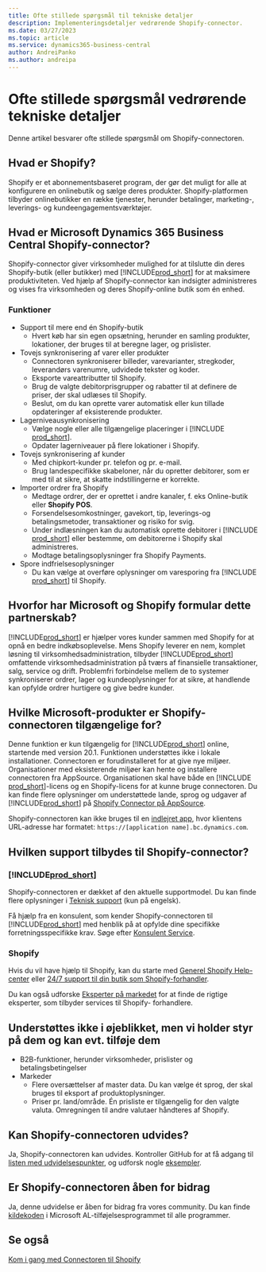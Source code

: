 ```yaml
---
title: Ofte stillede spørgsmål til tekniske detaljer
description: Implementeringsdetaljer vedrørende Shopify-connector.
ms.date: 03/27/2023
ms.topic: article
ms.service: dynamics365-business-central
author: AndreiPanko
ms.author: andreipa
---
```


# <a name="faq-for-technical-details"></a>Ofte stillede spørgsmål vedrørende tekniske detaljer

Denne artikel besvarer ofte stillede spørgsmål om Shopify-connectoren.

## <a name="what-is-shopify"></a>Hvad er Shopify?

Shopify er et abonnementsbaseret program, der gør det muligt for alle at konfigurere en onlinebutik og sælge deres produkter. Shopify-platformen tilbyder onlinebutikker en række tjenester, herunder betalinger, marketing-, leverings- og kundeengagementsværktøjer.

## <a name="what-is-the-microsoft-dynamics-365-business-central-shopify-connector"></a>Hvad er Microsoft Dynamics 365 Business Central Shopify-connector?

Shopify-connector giver virksomheder mulighed for at tilslutte din deres Shopify-butik (eller butikker) med [!INCLUDE[prod_short](../includes/prod_short.md)] for at maksimere produktiviteten. Ved hjælp af Shopify-connector kan indsigter administreres og vises fra virksomheden og deres Shopify-online butik som én enhed.

### <a name="capabilities"></a>Funktioner

- Support til mere end én Shopify-butik
  - Hvert køb har sin egen opsætning, herunder en samling produkter, lokationer, der bruges til at beregne lager, og prislister.  
- Tovejs synkronisering af varer eller produkter
  - Connectoren synkroniserer billeder, varevarianter, stregkoder, leverandørs varenumre, udvidede tekster og koder.  
  - Eksporte vareattributter til Shopify.  
  - Brug de valgte debitorprisgrupper og rabatter til at definere de priser, der skal udlæses til Shopify.  
  - Beslut, om du kan oprette varer automatisk eller kun tillade opdateringer af eksisterende produkter.  
- Lagerniveausynkronisering
  - Vælge nogle eller alle tilgængelige placeringer i [!INCLUDE [prod_short](../includes/prod_short.md)].  
  - Opdater lagerniveauer på flere lokationer i Shopify.  
- Tovejs synkronisering af kunder
  - Med chipkort-kunder pr. telefon og pr. e-mail.  
  - Brug landespecifikke skabeloner, når du opretter debitorer, som er med til at sikre, at skatte indstillingerne er korrekte.  
- Importer ordrer fra Shopify
  - Medtage ordrer, der er oprettet i andre kanaler, f. eks Online-butik eller **Shopify POS**.
  - Forsendelsesomkostninger, gavekort, tip, leverings-og betalingsmetoder, transaktioner og risiko for svig.  
  - Under indlæsningen kan du automatisk oprette debitorer i [!INCLUDE [prod_short](../includes/prod_short.md)] eller bestemme, om debitorerne i Shopify skal administreres.  
  - Modtage betalingsoplysninger fra Shopify Payments.
- Spore indfrielsesoplysninger
  - Du kan vælge at overføre oplysninger om varesporing fra [!INCLUDE [prod_short](../includes/prod_short.md)] til Shopify.  

## <a name="why-did-microsoft-and-shopify-form-this-partnership"></a>Hvorfor har Microsoft og Shopify formular dette partnerskab?

[!INCLUDE[prod_short](../includes/prod_long.md)] er hjælper vores kunder sammen med Shopify for at opnå en bedre indkøbsoplevelse. Mens Shopify leverer en nem, komplet løsning til virksomhedsadministration, tilbyder [!INCLUDE[prod_short](../includes/prod_short.md)] omfattende virksomhedsadministration på tværs af finansielle transaktioner, salg, service og drift. Problemfri forbindelse mellem de to systemer synkroniserer ordrer, lager og kundeoplysninger for at sikre, at handlende kan opfylde ordrer hurtigere og give bedre kunder.

## <a name="which-microsoft-products-are-the-shopify-connector-available-for"></a>Hvilke Microsoft-produkter er Shopify-connectoren tilgængelige for?

Denne funktion er kun tilgængelig for [!INCLUDE[prod_short](../includes/prod_short.md)] online, startende med version 20.1. Funktionen understøttes ikke i lokale installationer. Connectoren er forudinstalleret for at give nye miljøer. Organisationer med eksisterende miljøer kan hente og installere connectoren fra AppSource. Organisationen skal have både en [!INCLUDE [prod_short](../includes/prod_short.md)]-licens og en Shopify-licens for at kunne bruge connectoren. Du kan finde flere oplysninger om understøttede lande, sprog og udgaver af [!INCLUDE[prod_short](../includes/prod_short.md)] på [Shopify Connector på AppSource](https://go.microsoft.com/fwlink/?linkid=2196238).

Shopify-connectoren kan ikke bruges til en [indlejret app](/dynamics365/business-central/dev-itpro/deployment/embed-app-overview), hvor klientens URL-adresse har formatet: `https://[application name].bc.dynamics.com`.

## <a name="what-support-is-offered-for-the-shopify-connector"></a>Hvilken support tilbydes til Shopify-connector?

### [!INCLUDE[prod_short](../includes/prod_short.md)]

Shopify-connectoren er dækket af den aktuelle supportmodel. Du kan finde flere oplysninger i [Teknisk support](/dynamics365/business-central/dev-itpro/administration//manage-technical-support) (kun på engelsk).

Få hjælp fra en konsulent, som kender Shopify-connectoren til [!INCLUDE[prod_short](../includes/prod_short.md)] med henblik på at opfylde dine specifikke forretningsspecifikke krav. Søge efter [Konsulent Service](https://aka.ms/BCShopifyConsultant).

### <a name="shopify"></a>Shopify

Hvis du vil have hjælp til Shopify, kan du starte med [Generel Shopify Help-center](https://help.shopify.com/) eller [24/7 support til din butik som Shopify-forhandler](https://help.shopify.com/questions#/).

Du kan også udforske [Eksperter på markedet](https://experts.shopify.com/) for at finde de rigtige eksperter, som tilbyder services til Shopify- forhandlere.

## <a name="currently-unsupported-features-however-were-tracking-them-and-may-consider-adding-them"></a>Understøttes ikke i øjeblikket, men vi holder styr på dem og kan evt. tilføje dem

- B2B-funktioner, herunder virksomheder, prislister og betalingsbetingelser
- Markeder
  - Flere oversættelser af master data. Du kan vælge ét sprog, der skal bruges til eksport af produktoplysninger.
  - Priser pr. land/område. Én prisliste er tilgængelig for den valgte valuta. Omregningen til andre valutaer håndteres af Shopify.

## <a name="is-the-shopify-connector-extensible"></a>Kan Shopify-connectoren udvides?

Ja, Shopify-connectoren kan udvides. Kontroller GitHub for at få adgang til [listen med udvidelsespunkter](https://github.com/microsoft/ALAppExtensions/tree/main/Apps/W1/Shopify), og udforsk nogle [eksempler](https://github.com/microsoft/ALAppExtensions/blob/main/Apps/W1/Shopify/extensibility_examples.md).

## <a name="is-the-shopify-connector-open-for-contribution"></a>Er Shopify-connectoren åben for bidrag

Ja, denne udvidelse er åben for bidrag fra vores community. Du kan finde [kildekoden](https://github.com/microsoft/ALAppExtensions/tree/main/Apps/W1/Shopify) i Microsoft AL-tilføjelsesprogrammet til alle programmer.

## <a name="see-also"></a>Se også

[Kom i gang med Connectoren til Shopify](get-started.md)  
